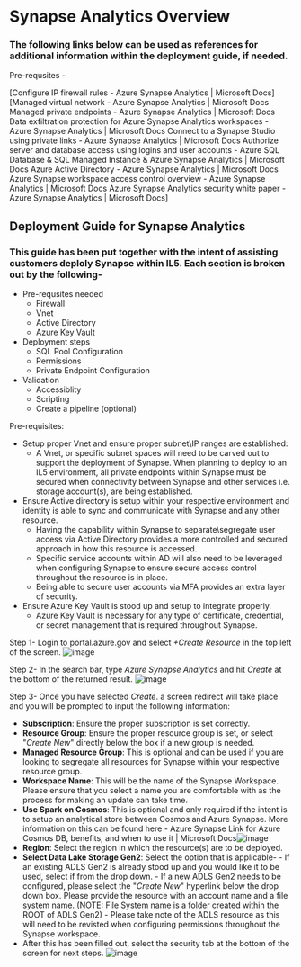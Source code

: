 # Synapse Analytics Overview 
### The following links below can be used as references for additional information within the deployment guide, if needed.

Pre-requsites - 

[Configure IP firewall rules - Azure Synapse Analytics | Microsoft Docs]
[Managed virtual network - Azure Synapse Analytics | Microsoft Docs
Managed private endpoints - Azure Synapse Analytics | Microsoft Docs
Data exfiltration protection for Azure Synapse Analytics workspaces - Azure Synapse Analytics | Microsoft Docs
Connect to a Synapse Studio using private links - Azure Synapse Analytics | Microsoft Docs
Authorize server and database access using logins and user accounts - Azure SQL Database & SQL Managed Instance & Azure Synapse Analytics | Microsoft Docs
Azure Active Directory - Azure Synapse Analytics | Microsoft Docs
Azure Synapse workspace access control overview - Azure Synapse Analytics | Microsoft Docs
Azure Synapse Analytics security white paper - Azure Synapse Analytics | Microsoft Docs]


## Deployment Guide for Synapse Analytics
### This guide has been put together with the intent of assisting customers deploly Synapse within IL5. Each section is broken out by the following- 

  - Pre-requsites needed
      - Firewall
      - Vnet
      - Active Directory
      - Azure Key Vault
  - Deployment steps
      - SQL Pool Configuration
      - Permissions
      - Private Endpoint Configuration
  - Validation
      - Accessiblity
      - Scripting
      - Create a pipeline (optional)

Pre-requisites:
  - Setup proper Vnet and ensure proper subnet\IP ranges are established:
      - A Vnet, or specific subnet spaces will need to be carved out to support the deployment of Synapse. When planning to deploy to an IL5 environment, all private endpoints within Synapse must be secured when connectivity between Synapse and other services i.e. storage account(s), are being established.
  - Ensure Active directory is setup within your respective environment and identity is able to sync and communicate with Synapse and any other resource.
      - Having the capability within Synapse to separate\segregate user access via Active Directory provides a more controlled and secured approach in how this resource is accessed.
      - Specific service accounts within AD will also need to be leveraged when configuring Synapse to ensure secure access control throughout the resource is in place.
      - Being able to secure user accounts via MFA provides an extra layer of security.
   - Ensure Azure Key Vault is stood up and setup to integrate properly.
      - Azure Key Vault is necessary for any type of certificate, credential, or secret management that is required throughout Synapse.



Step 1- Login to portal.azure.gov and select *+Create Resource* in the top left of the screen.
![image](https://user-images.githubusercontent.com/95705084/188921611-59302748-c098-485f-a2d5-e429f224075e.png)

Step 2- In the search bar, type *Azure Synapse Analytics* and hit *Create* at the bottom of the returned result.
![image](https://user-images.githubusercontent.com/95705084/188921819-a4bee48b-c77c-48d9-9614-07101650b787.png)

Step 3- Once you have selected *Create*. a screen redirect will take place and you will be prompted to input the following information:

  - **Subscription**: Ensure the proper subscription is set correctly.
  - **Resource Group**: Ensure the proper resource group is set, or select "*Create New*" directly below the box if a new group is needed.
  - **Managed Resource Group**: This is optional and can be used if you are looking to segregate all resources for Synapse within your respective resource group.
  - **Workspace Name**: This will be the name of the Synapse Workspace. Please ensure that you select a name you are comfortable with as the process for making an update can take time.
  - **Use Spark on Cosmos**: This is optional and only required if the intent is to setup an analytical store between Cosmos and Azure Synapse. More information on this can be found here - Azure Synapse Link for Azure Cosmos DB, benefits, and when to use it | Microsoft Docs![image](https://user-images.githubusercontent.com/95705084/188923602-65a4ec50-0bf5-4e77-9c81-93e345a9790a.png)
  - **Region**: Select the region in which the resource(s) are to be deployed. 
  - **Select Data Lake Storage Gen2**: Select the option that is applicable-
          - If an existing ADLS Gen2 is already stood up and you would like it to be used, select if from the drop down.
          - If a new ADLS Gen2 needs to be configured, please select the "*Create New*" hyperlink below the drop down box. Please provide the resource with an account name and a file system name. (NOTE: File System name is a folder created within the ROOT of ADLS Gen2)
          - Please take note of the ADLS resource as this will need to be revisted when configuring permissions throughout the Synapse workspace.
  - After this has been filled out, select the security tab at the bottom of the screen for next steps.
![image](https://user-images.githubusercontent.com/95705084/188924895-79797fe7-226b-42ec-88de-8b3ebfa49f96.png)



